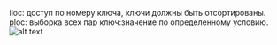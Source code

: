 iloc: доступ по номеру ключа, ключи должны быть отсортированы.  
ploc:  выборка всех пар ключ:значение по определенному условию.  
![alt text](Theory-and-practice-of-programming-languages/ExtensionforHashMap/coverage.png)

